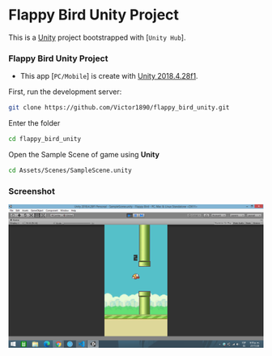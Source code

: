 # Flappy Bird Unity Project

This is a [Unity](https://unity.com/) project bootstrapped with [`Unity Hub`].
### Flappy Bird Unity Project

* This app [`PC/Mobile`] is create with [Unity 2018.4.28f1](https://unity3d.com/es/unity/qa/lts-releases?version=2018.4).

First, run the development server:

```bash
git clone https://github.com/Victor1890/flappy_bird_unity.git
```

Enter the folder
```bash
cd flappy_bird_unity
```

Open the Sample Scene of game using **Unity**
```bash
cd Assets/Scenes/SampleScene.unity
```

### Screenshot
![](./design/screenshot.png)
